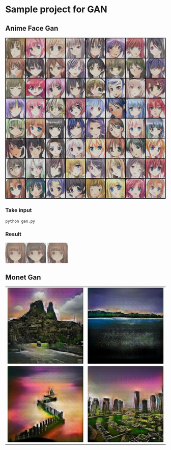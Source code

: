# Sample project for GAN
## Anime Face Gan
![img1](https://github.com/conggalam12/Start_Gan/blob/main/Anime_Face_Gan/result/generated-images-0100.png)

### Take input
```
python gen.py
```
### Result
![img2](https://github.com/conggalam12/Start_Gan/blob/main/Anime_Face_Gan/result/demo.jpg)![img3](https://github.com/conggalam12/Start_Gan/blob/main/Anime_Face_Gan/result/demo2.jpg) ![img4](https://github.com/conggalam12/Start_Gan/blob/main/Anime_Face_Gan/result/demo.jpg)


## Monet Gan
|||
|-------|-------|
|![img5](https://github.com/conggalam12/Start_Gan/blob/main/Monet/result/03be88270f.jpg)|![img6](https://github.com/conggalam12/Start_Gan/blob/main/Monet/result/04cb1f4705.jpg) 
|![img7](https://github.com/conggalam12/Start_Gan/blob/main/Monet/result/024d98032b.jpg)|![img8](https://github.com/conggalam12/Start_Gan/blob/main/Monet/result/047da870f6.jpg) 
